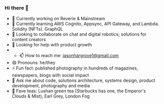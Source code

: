### Hi there 👋

- 🔭 Currently working on Reverie & Mainstream
- 🌱 Currently learning AWS Cognito, Appsync, API Gateway, and Lambda. Solidity (NFTs). GraphQL
- 👯 Looking to collaborate on chat and digital robotics; solutions for content creators
- 🤔 Looking for help with product growth
- - 📫 How to reach me: jasonhargrove1@gmail.com
- 😄 Pronouns: he/they
- ⚡ Fun fact: published photography in hundreds of magazines, newspapers, blogs with social impact
- 💬 Ask me about code, solutions architecture, systems design, product development, photography and media
- 🍵 Fave teas: Lushan green tea (Starbucks has one, the Emperor's Clouds & Mist), Earl Grey, London Fog
